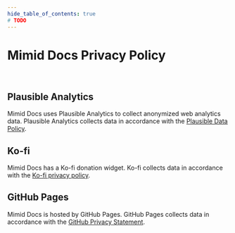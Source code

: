 ```yaml
---
hide_table_of_contents: true
# TODO
---
```


# Mimid Docs Privacy Policy

<br />

## Plausible Analytics

Mimid Docs uses Plausible Analytics to collect anonymized web analytics data. Plausible Analytics collects data in accordance with the [Plausible Data Policy](https://plausible.io/data-policy).

## Ko-fi

Mimid Docs has a Ko-fi donation widget. Ko-fi collects data in accordance with the [Ko-fi privacy policy](https://more.ko-fi.com/privacy).

## GitHub Pages

Mimid Docs is hosted by GitHub Pages. GitHub Pages collects data in accordance with the [GitHub Privacy Statement](https://docs.github.com/en/site-policy/privacy-policies/github-privacy-statement).
